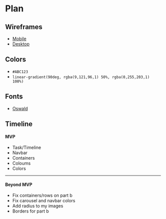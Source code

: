 # Plan

## Wireframes
* [Mobile](https://wireframe.cc/aMMiUN)
* [Desktop](https://wireframe.cc/U17GwI)

## Colors
* `#ABC123`
* `linear-gradient(90deg, rgba(9,121,96,1) 50%, rgba(0,255,203,1) 100%)`

## Fonts
* [Oswald](https://fonts.google.com/selection)

## Timeline


#### MVP

* Task/Timeline
* Navbar
* Containers
* Coloums
* Colors

---

#### Beyond MVP

* Fix containers/rows on part b
* Fix carousel and navbar colors
* Add radius to my images
* Borders for part b
